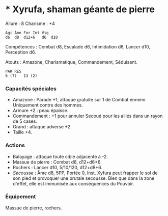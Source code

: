 # * Xyrufa, shaman géante de pierre

Allure : 8
Charisme : +4

	Agi	Âme	For	Int	Vig
	d6	d8	d12+6	d6	d10

Compétences : Combat d8, Escalade d6, Intimidation d6, Lancer d10, Perception d6.

Atouts : Amazone, Charismatique, Commandement, Séduisant.

	PAR	RES
	6 (7)	13 (2)

### Capacités spéciales
- Amazone : Parade +1, attaque gratuite sur 1 de Combat ennemi. Uniquement contre des hommes.
- Armure +2 : peau épaisse.
- Commandement : +1 pour annuler Secoué pour les alliés dans un rayon de 5 cases.
- Grand : attaque adverse +2.
- Taille +4.

### Actions
- Balayage : attaque toute cible adjacente à -2.
- Massue de pierre : Combat d8, d12+d6+6.
- Rochers : Lancer d10, 5/10/120, d12+d8+6.
- _Secousse_ : Âme d8, 5PP, Portée 0, Inst. Xyfura peut frapper le sol de son pied et provoquer une brutale secousse. Bien que dans la zone d'effet, elle est immunisée aux conséquences du Pouvoir.

### Équipement
Massue de pierre, rochers.
